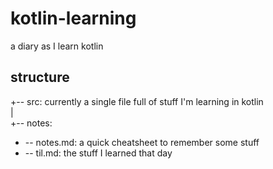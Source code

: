 # kotlin-learning
a diary as I learn kotlin

## structure

+-- src: currently a single file full of stuff I'm learning in kotlin  
|  
+-- notes:  
  + -- notes.md: a quick cheatsheet to remember some stuff  
  + -- til.md: the stuff I learned that day  
